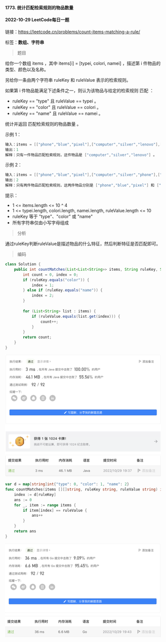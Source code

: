 #### 1773. 统计匹配检索规则的物品数量

#### 2022-10-29 LeetCode每日一题

链接：https://leetcode.cn/problems/count-items-matching-a-rule/

标签：**数组、字符串**

> 题目

给你一个数组 items ，其中 items[i] = [typei, colori, namei] ，描述第 i 件物品的类型、颜色以及名称。

另给你一条由两个字符串 ruleKey 和 ruleValue 表示的检索规则。

如果第 i 件物品能满足下述条件之一，则认为该物品与给定的检索规则 匹配 ：

- ruleKey == "type" 且 ruleValue == typei 。
- ruleKey == "color" 且 ruleValue == colori 。
- ruleKey == "name" 且 ruleValue == namei 。

统计并返回 匹配检索规则的物品数量 。

示例 1：

```java
输入：items = [["phone","blue","pixel"],["computer","silver","lenovo"],["phone","gold","iphone"]], ruleKey = "color", ruleValue = "silver"
输出：1
解释：只有一件物品匹配检索规则，这件物品是 ["computer","silver","lenovo"] 。
```

示例 2：

```java
输入：items = [["phone","blue","pixel"],["computer","silver","phone"],["phone","gold","iphone"]], ruleKey = "type", ruleValue = "phone"
输出：2
解释：只有两件物品匹配检索规则，这两件物品分别是 ["phone","blue","pixel"] 和 ["phone","gold","iphone"] 。注意，["computer","silver","phone"] 未匹配检索规则。
```


提示：

- 1 <= items.length <= 10 ^ 4
- 1 <= typei.length, colori.length, namei.length, ruleValue.length <= 10
- ruleKey 等于 "type"、"color" 或 "name"
- 所有字符串仅由小写字母组成

> 分析

通过ruleKey判断ruleValue是描述物品的什么特征，然后判断特征是否匹配即可。

> 编码

```java
class Solution {
    public int countMatches(List<List<String>> items, String ruleKey, String ruleValue) {
        int count = 0, index = 0;
        if (ruleKey.equals("color")) {
            index = 1;
        } else if (ruleKey.equals("name")) {
            index = 2;
        }

        for (List<String> list : items) {
            if (ruleValue.equals(list.get(index))) {
                count++;
            }
        }
        return count;
    }
}
```

![image-20221029193747968](1773.统计匹配检索规则的物品数量.assets/image-20221029193747968-7043468.png)

```GO
var d = map[string]int{"type": 0, "color": 1, "name": 2}
func countMatches(items [][]string, ruleKey string, ruleValue string) int {
    index := d[ruleKey]
    ans := 0
    for _, item := range items {
        if item[index] == ruleValue {
            ans++
        }
    }
    return ans
}
```

![image-20221029194434019](1773.统计匹配检索规则的物品数量.assets/image-20221029194434019-7043875.png)